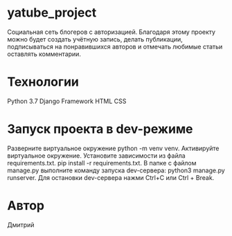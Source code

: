 # yatube_project

Социальная сеть блогеров с авторизацией. Благодаря этому проекту можно будет создать учётную запись, делать публикации, подписываться на понравившихся авторов и отмечать любимые статьи оставлять комментарии.

# Технологии
Python 3.7
Django Framework
HTML
CSS

# Запуск проекта в dev-режиме
Разверните виртуальное окружение python -m venv venv.
Активируйте виртуальное окружение.
Установите зависимости из файла requirements.txt.
pip install -r requirements.txt.
В папке с файлом manage.py выполните команду запуска dev-сервера:
python3 manage.py runserver.
Для остановки dev-сервера нажми Ctrl+C или Ctrl + Break.

# Автор
Дмитрий
